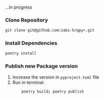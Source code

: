 ...in progress

### Clone Repository
```sh
git clone git@github.com:sabi-h/qpyr.git
```

### Install Dependencies
```sh
poetry install
```

### Publish new Package version
1. Increase the version in `pyproject.toml` file
2. Run in terminal: 
    ```sh
        poetry build; poetry publish
    ```
